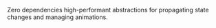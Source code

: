 Zero dependencies high-performant abstractions for propagating state changes and managing animations.
